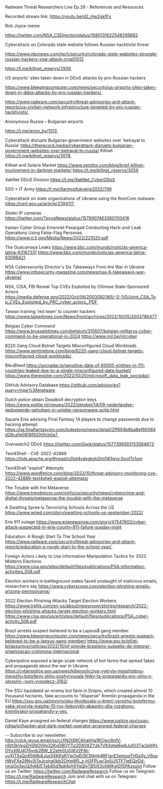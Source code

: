Radware Threat Researchers Live Ep.26 - References and Resources
 
Recorded stream link: https://youtu.be/d2_Hw2gkfFs

Rob Joyce meme

https://twitter.com/NSA_CSDirector/status/1580131622548295682

Cyberattack on Colorado state website follows Russian hacktivist threat

https://www.nbcnews.com/tech/security/colorado-state-websites-struggle-russian-hackers-vow-attack-rcna51012

https://t.me/killnet_reservs/2939 

US airports' sites taken down in DDoS attacks by pro-Russian hackers

https://www.bleepingcomputer.com/news/security/us-airports-sites-taken-down-in-ddos-attacks-by-pro-russian-hackers/ 

https://www.radware.com/security/threat-advisories-and-attack-reports/us-civilian-network-infrastructure-targeted-by-pro-russian-hacktivists/ 

Anonymous Russia – Bulgarian airports

https://t.me/anon_by/1013 

Cyberattack disrupts Bulgarian government websites over ‘betrayal to Russia’
https://therecord.media/cyberattack-disrupts-bulgarian-government-websites-over-betrayal-to-russia/
Killnet
https://t.me/killnet_reservs/3078 

Killnet and Solaris Market
https://www.zerofox.com/blog/brief-killnet-involvement-in-darknet-markets/
https://t.me/killnet_reservs/3059

XakNet DDoS Division
https://t.me/XakNet_CyberDDoS

SSO + IT Army
https://t.me/itarmyofukraine2022/799

Cyberattack on state organizations of Ukraine using the RomCom malware. 
https://cert.gov.ua/article/2394117 

Stolen IP cameras
https://twitter.com/TpyxaNews/status/1579907463360700416

Iranian Cyber Group Emennet Pasargad Conducting Hack-and-Leak Operations Using False-Flag Personas
https://www.ic3.gov/Media/News/2022/221020.pdf

The Guacamaya Leaks
https://www.bbc.com/mundo/noticias-america-latina-63167331
https://www.bbc.com/mundo/noticias-america-latina-63098421

NSA Cybersecurity Director's Six Takeaways From the War in Ukraine
https://www.infosecurity-magazine.com/news/nsa-6-takeaways-war-ukraine/

NSA, CISA, FBI Reveal Top CVEs Exploited by Chinese State-Sponsored Actors
https://media.defense.gov/2022/Oct/06/2003092365/-1/-1/0/Joint_CSA_Top_CVEs_Exploited_by_PRC_cyber_actors_.PDF 

Taiwan training ‘red team’ to counter hackers
https://www.taipeitimes.com/News/front/archives/2022/10/05/2003786477

Belgian Cyber Command
https://www.brusselstimes.com/belgium/310607/belgian-militarys-cyber-command-to-be-operational-in-2024
https://www.mil.be/nl/cyber

8220 Gang Cloud Botnet Targets Misconfigured Cloud Workloads
https://www.sentinelone.com/blog/8220-gang-cloud-botnet-targets-misconfigured-cloud-workloads/ 

BleuBleed
https://socradar.io/sensitive-data-of-65000-entities-in-111-countries-leaked-due-to-a-single-misconfigured-data-bucket/
https://www.theregister.com/2022/10/20/microsoft_data_leak_socradar/

GitHub Advisory Database
https://github.com/advisories?query=type%3Amalware

Dutch police obtain Deadbolt decryption keys 
https://www.politie.nl/nieuws/2022/oktober/14/09-nederlandse-gedupeerde-geholpen-in-unieke-ransomware-actie.html

Square Enix advising Final Fantasy 14 players to change passwords due to hacking attempt
https://na.finalfantasyxiv.com/lodestone/news/detail/2ff694b6ba8ef60084d28ca1e0819f9200fcb0a7 

Overwatch2 DDoS
https://twitter.com/Qwik/status/1577396593153564672

Text4Shell - CVE-2022-42889
https://lists.apache.org/thread/n2bd4vdsgkqh2tm14l1wyc3jyol7s1om

Text4Shell "exploit" Attempts 
https://www.wordfence.com/blog/2022/10/threat-advisory-monitoring-cve-2022-42889-text4shell-exploit-attempts/

The Trouble with the Metaverse
https://www.trendmicro.com/vinfo/us/security/news/cybercrime-and-digital-threats/metaworse-the-trouble-with-the-metaverse

A Swatting Spree Is Terrorizing Schools Across the US
https://www.wired.com/story/swatting-schools-us-september-2022/

Erie 911 outage
https://www.erienewsnow.com/story/47547602/cyber-attack-suspected-in-erie-county-911-failure-sunday-night

Education: A Rough Start To The School Year
https://www.radware.com/security/threat-advisories-and-attack-reports/education-a-rough-start-to-the-school-year/ 

Foreign Actors Likely to Use Information Manipulation Tactics for 2022 Midterm Elections
https://www.cisa.gov/sites/default/files/publications/PSA-information-activities_508.pdf

Election workers in battleground states faced onslaught of malicious emails, researchers say
https://www.cyberscoop.com/election-phishing-emails-arizona-pennsylvania/

2022 Election Phishing Attacks Target Election Workers
https://www.trellix.com/en-us/about/newsroom/stories/research/2022-election-phishing-attacks-target-election-workers.html
https://www.cisa.gov/uscert/sites/default/files/publications/PSA_cyber-activity_508.pdf

Brazil arrests suspect believed to be a Lapsus$ gang member
https://www.bleepingcomputer.com/news/security/brazil-arrests-suspect-believed-to-be-a-lapsus-gang-member/
https://www.gov.br/pf/pt-br/assuntos/noticias/2022/10/pf-prende-brasileiro-suspeito-de-integrar-organizacao-criminosa-internacional

Cyberpolice exposed a large-scale network of bot farms that spread fakes and propaganda about the war in Ukraine
https://cyberpolice.gov.ua/news/kiberpolicziya-vykryla-masshtabnu-merezhu-botoferm-shho-poshyryuvala-fejky-ta-propagandu-pro-vijnu-v-ukrayini--yurij-vyxodecz-3162/

The SSU liquidated an enemy bot farm in Dnipro, which created almost 10 thousand hectares. fake accounts to "disperse" Kremlin propaganda in the EU
https://ssu.gov.ua/novyny/sbu-likviduvala-u-dnipri-vorozhu-botofermu-yaka-stvoryla-maizhe-10-tys-feikovykh-akauntiv-dlia-rozghonu-kremlivskoi-propahandy-v-yes 

Daniel Kaye arraigned on federal charges
https://www.justice.gov/usao-ndga/pr/hacker-and-dark-market-operator-arraigned-federal-charges


--
Subscribe to our newsletter: http://click.revue.email/ss/c/XN2t88CAhalHja1RClwc6nfV-nStt3kVsgZH5NOVlm32KvDBOY7jz2DX0XZYzk7V83ghe6w8JuIO3Tw2elHfxOYxXRU4l76ynb2BW_EZeHr0UGIKV2FNi-uyXITSsQo85tMb8JosSXKKgKYwOeEl3K3Nmh4RFisnE5emuqTHSs0y_V9uohWvFXe29Nv3i7aJcoha0bb2OmpM5_z-H3FPLw/3o5/J5TFTjeEQzGd-rmqOn3ecQ/h48/ETeb85d1kdl4pY4YqQlyTB5IX3chWKxlGfSPAzsulvI
Follow us on Twitter: https://twitter.com/RadwareResearch
Follow us on Telegram: https://t.me/RadwareResearch
Join and chat with us on Telegram: https://t.me/RadwareResearchChat
